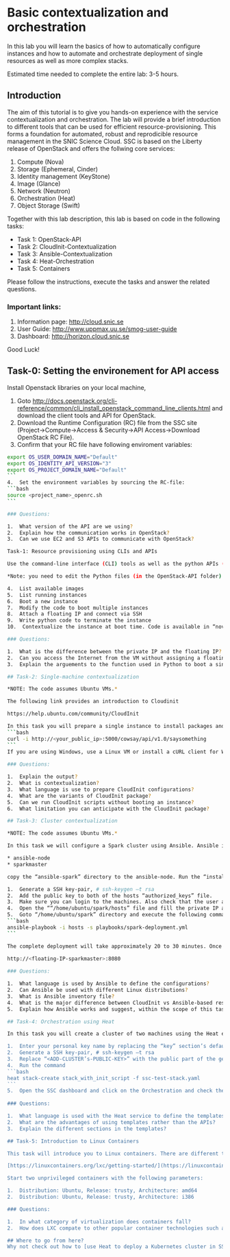 # Basic contextualization and orchestration 

In this lab you will learn the basics of how to automatically configure instances and how to automate and orchestrate deployment of single resources as well as more complex stacks.  

Estimated time needed to complete the entire lab: 3-5 hours.

## Introduction

The aim of this tutorial is to give you hands-on experience with the service contextualization and orchestration. The lab will provide a brief introduction to different tools that can be used for efficient resource-provisioning. This forms a foundation for automated, robust and reprodicible resource management in the SNIC Science Cloud. SSC is based on the Liberty release of OpenStack and offers the follwing core services: 

1.	Compute (Nova)
2.	Storage (Ephemeral, Cinder)
3.	Identity management (KeyStone)
4.	Image (Glance)
5.	Network (Neutron)
6.	Orchestration (Heat) 
7.	Object Storage (Swift)

Together with this lab description, this lab is based on code in the following tasks: 

* Task 1: OpenStack-API
* Task 2: CloudInit-Contextualization
* Task 3: Ansible-Contextualization
* Task 4: Heat-Orchestration  
* Task 5: Containers 

Please follow the instructions, execute the tasks and answer the related questions. 

### Important links:

1.	Information page: http://cloud.snic.se
2.	User Guide: http://www.uppmax.uu.se/smog-user-guide
3.	Dashboard: http://horizon.cloud.snic.se

Good Luck!

## Task-0: Setting the environement for API access

Install Openstack libraries on your local machine,
 
1.	Goto http://docs.openstack.org/cli-reference/common/cli_install_openstack_command_line_clients.html
and download the client tools and API for OpenStack. 
2.	Download the Runtime Configuration (RC) file from the SSC site (Project->Compute->Access & Security->API Access->Download OpenStack RC File).
3.	Confirm that your RC file have following enviroment variables:
````bash	
export OS_USER_DOMAIN_NAME="Default"
export OS_IDENTITY_API_VERSION="3"
export OS_PROJECT_DOMAIN_NAME="Default"
```
4.	Set the environment variables by sourcing the RC-file:
```bash
source <project_name>_openrc.sh
```

### Questions:

1.	What version of the API are we using? 
2.	Explain how the communication works in OpenStack?
3.	Can we use EC2 and S3 APIs to communicate with OpenStack?

Task-1: Resource provisioning using CLIs and APIs

Use the command-line interface (CLI) tools as well as the python APIs (example coode is available in OpenStack-API directory) to achieve following tasks: 

*Note: you need to edit the Python files (in the OpenStack-API folder) and enter your key-name, private-network and floating IP information.*

4.	List available images
5.	List running instances
6.	Boot a new instance
7.	Modify the code to boot multiple instances 
8.	Attach a floating IP and connect via SSH
9.	Write python code to terminate the instance  
10.	 Contextualize the instance at boot time. Code is available in “nova/add-userdata” directory

### Questions:

1.	What is the difference between the private IP and the floating IP?
2.	Can you access the Internet from the VM without assigning a floating IP to the machine?
3.	Explain the arguements to the function used in Python to boot a single instance?

## Task-2: Single-machine contextualization

*NOTE: The code assumes Ubuntu VMs.*

The following link provides an introduction to Cloudinit 

https://help.ubuntu.com/community/CloudInit

In this task you will prepare a single instance to install packages and start a web-service “cowsay” on the instance.  The configuration is done by CloudInit package. Run the code, It will prepare the instance at boot time. Once the instance will be running, Test that things are working by executing (from your client)
```bash
curl -i http://<your_public_ip>:5000/cowsay/api/v1.0/saysomething
```
If you are using Windows, use a Linux VM or install a cURL client for Windows.
 
### Questions:

1.	Explain the output?
2.	What is contextualization? 
3.	What language is use to prepare CloudInit configurations?  
4.	What are the variants of CloudInit package?  
5.	Can we run CloudInit scripts without booting an instance? 
6.	What limitation you can anticipate with the CloudInit package?

## Task-3: Cluster contextualization

*NOTE: The code assumes Ubuntu VMs.*

In this task we will configure a Spark cluster using Ansible. Ansible is an open source  IT-automation engine that can be used to automate provisioning, configuration and deployment of cloud resurces. First, start two virtual machines based on Ubuntu:

* ansible-node
* sparkmaster

copy the “ansible-spark” directory to the ansible-node. Run the “install_ansible.sh” script. Then configure the Ansible setup with the following steps (all executed on the ansible-node):

1.	Generate a SSH key-pair, # ssh-keygen –t rsa
2.	Add the public key to both of the hosts “authorized_keys” file. 
3.	Make sure you can login to the machines. Also check that the user account has the “sudo” privileges.
4.	Open the ““/home/ubuntu/spark/hosts” file and fill the private IP addresses of the nodes.  
5.	Goto “/home/ubuntu/spark” directory and execute the following command:
```bash
ansible-playbook -i hosts -s playbooks/spark-deployment.yml   
```

The complete deployment will take approximately 20 to 30 minutes. Once the installation is finished you can check the cluster status using the following URL: 

http://<floating-IP-sparkmaster>:8080
 
### Questions:

1.	What language is used by Ansible to define the configurations? 
2.	Can Ansible be used with different Linux distributions? 
3.	What is Ansible inventory file?
4.	What is the major difference between CloudInit vs Ansible-based resource contextualization?
5.	Explain how Ansible works and suggest, within the scope of this task, what is still left to automate?  

## Task-4: Orchestration using Heat

In this task you will create a cluster of two machines using the Heat engine. Heat is OpenStack's native orcherstation engine and will  let you automate the deployment of complex resources/stacks. The cluster will be completely customized by having its own network, security group, router settings and resources. Complete the following steps to provide the required information in the template file :

1.	Enter your personal key name by replacing the “key” section’s default value.
2.	Generate a SSH key-pair, # ssh-keygen –t rsa
3.	Replace “<ADD-CLUSTER’s-PUBLIC-KEY>” with the public part of the generated key pair. Replace it for both of the instances.
4.	Run the command
```bash
heat stack-create stack_with_init_script -f ssc-test-stack.yaml
```
5.	Open the SSC dashboard and click on the Orchestration and check the status of your stack.  
 
### Questions:

1.	What language is used with the Heat service to define the templates?
2.	What are the advantages of using templates rather than the APIs?
3.	Explain the different sections in the templates?

## Task-5: Introduction to Linux Containers

This task will introduce you to Linux containers. There are different technologies available but in this lab we will focus on LXC containers. Follow the instructions available on the following page: 

[https://linuxcontainers.org/lxc/getting-started/](https://linuxcontainers.org/lxc/getting-started/)

Start two unprivileged containers with the following parameters: 

1.	Distribution: Ubuntu, Release: trusty, Architecture: amd64
2.	Distribution: Ubuntu, Release: trusty, Architecture: i386

### Questions:

1.	In what category of virtualization does containers fall?
2.	How does LXC compate to other popular container technologies such as Docker?  

## Where to go from here? 
Why not check out how to [use Heat to deploy a Kubernetes cluster in SSC](https://github.com/SNICScienceCloud/catalystcloud-orchestration/tree/config-for-ssc/hot/ubuntu-14.04/kubernetes)? 
